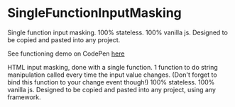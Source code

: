 # SingleFunctionInputMasking
Single function input masking. 100% stateless. 100% vanilla js.  Designed to be copied and pasted into any project. 

See functioning demo on CodePen [here](https://codepen.io/mgscuteri/pen/VwYmPGO)

HTML input masking, done with a single function.  1 function to do string manipulation called every time the input value changes. (Don't forget to bind this function to your change event though!)  100% stateless. 100% vanilla js.  Designed to be copied and pasted into any project, using any framework.
